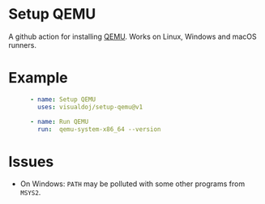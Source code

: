 # Setup QEMU

A github action for installing [QEMU](https://www.qemu.org/). Works on Linux, Windows and macOS runners.

# Example

```yaml
      - name: Setup QEMU
        uses: visualdoj/setup-qemu@v1

      - name: Run QEMU
        run:  qemu-system-x86_64 --version
```

# Issues

* On Windows: `PATH` may be polluted with some other programs from `MSYS2`.
